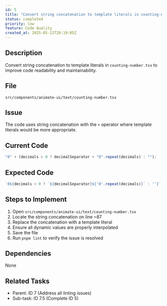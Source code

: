```yaml
---
id: 5
title: "Convert string concatenation to template literals in counting-number.tsx"
status: completed
priority: low
feature: Code Quality
created_at: 2025-05-21T20:19:05Z
---
```


## Description

Convert string concatenation to template literals in `counting-number.tsx` to improve code readability and maintainability.

## File

`src/components/animate-ui/text/counting-number.tsx`

## Issue

The code uses string concatenation with the `+` operator where template literals would be more appropriate.

## Current Code

```typescript
"0" + (decimals > 0 ? decimalSeparator + "0".repeat(decimals) : "");
```

## Expected Code

```typescript
`0${decimals > 0 ? `${decimalSeparator}${'0'.repeat(decimals)}` : ''}`;
```

## Steps to Implement

1. Open `src/components/animate-ui/text/counting-number.tsx`
2. Locate the string concatenation on line ~87
3. Replace the concatenation with a template literal
4. Ensure all dynamic values are properly interpolated
5. Save the file
6. Run `pnpm lint` to verify the issue is resolved

## Dependencies

None

## Related Tasks

- Parent: ID 7 (Address all linting issues)
- Sub-task: ID 7.5 (Complete ID 5)
